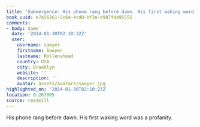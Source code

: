 ```yaml
---
title: 'Submergence: His phone rang before dawn. His first waking word was a profanity.'
book_uuid: e7a56261-5c64-4cd8-bf3e-d987fda95555
comments:
- body: Same
  date: '2014-01-30T02:10:32Z'
  user:
    username: sawyer
    firstname: Sawyer
    lastname: Hollenshead
    country: USA
    city: Brooklyn
    website: ''
    description: ''
    avatar: assets/avatars/sawyer.jpg
highlighted_on: '2014-01-30T02:10:23Z'
location: 0.267005
source: readmill
---
```


His phone rang before dawn. His first waking word was a profanity.